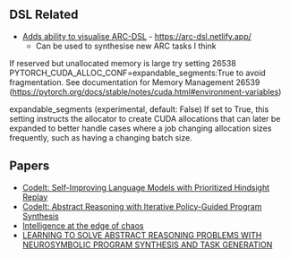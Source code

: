 ## DSL Related
- [Adds ability to visualise ARC-DSL](https://github.com/ArcTeamSpectral/arc-dsl) - https://arc-dsl.netlify.app/
    - Can be used to synthesise new ARC tasks I think

If reserved but unallocated memory is large try setting
26538 PYTORCH_CUDA_ALLOC_CONF=expandable_segments:True to avoid fragmentation.  See documentation for Memory Management
26539 (https://pytorch.org/docs/stable/notes/cuda.html#environment-variables)

expandable_segments (experimental, default: False) If set to True, this setting instructs the allocator to create CUDA allocations that can later be expanded to better handle cases where a job changing allocation sizes frequently, such as having a changing batch size. 

## Papers
- [CodeIt: Self-Improving Language Models with Prioritized Hindsight Replay](https://openreview.net/forum?id=ac1nup9auY) 
- [CodeIt: Abstract Reasoning with Iterative Policy-Guided Program Synthesis](https://openreview.net/forum?id=JlSyXwCEIQ)
- [Intelligence at the edge of chaos](https://arxiv.org/abs/2410.02536)
- [LEARNING TO SOLVE ABSTRACT REASONING PROBLEMS WITH NEUROSYMBOLIC PROGRAM SYNTHESIS AND TASK GENERATION](https://arxiv.org/pdf/2410.04480)